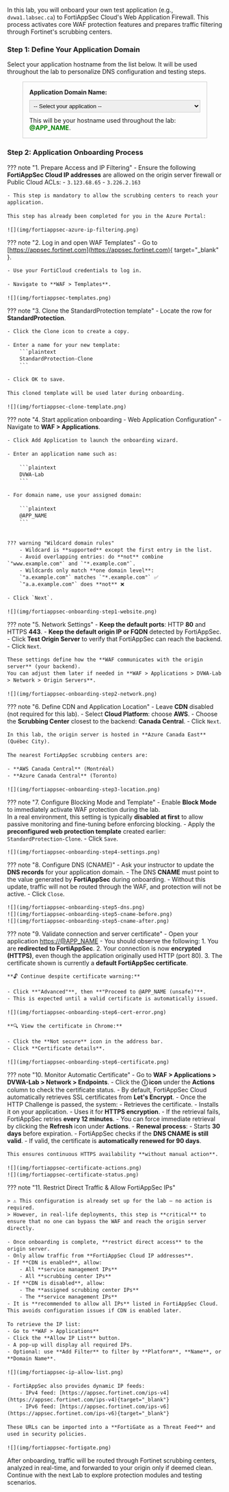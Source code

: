 In this lab, you will onboard your own test application (e.g., `dvwa1.labsec.ca`) to FortiAppSec Cloud's Web Application Firewall. This process activates core WAF protection features and prepares traffic filtering through Fortinet's scrubbing centers.

### Step 1: Define Your Application Domain

Select your application hostname from the list below.
It will be used throughout the lab to personalize DNS configuration and testing steps.

<form id="userAppForm" style="border: 1px solid #ccc; padding: 15px; margin: 15px auto; max-width: 400px;">
    <div style="display: flex; flex-direction: column; gap: 10px;">
        <label for="appName" style="font-weight: bold;">Application Domain Name:</label>
        <select id="appName" name="appName" required style="border: 1px solid #ccc; padding: 5px;">
            <option value="">-- Select your application --</option>
            <option value="dvwa1.labsec.ca">dvwa1.labsec.ca</option>
            <option value="dvwa2.labsec.ca">dvwa2.labsec.ca</option>
            <option value="dvwa3.labsec.ca">dvwa3.labsec.ca</option>
            <option value="dvwa4.labsec.ca">dvwa4.labsec.ca</option>
            <option value="dvwa5.labsec.ca">dvwa5.labsec.ca</option>
        </select>
        <p id="appNameDisplay" style="margin: 0;">
            This will be your hostname used throughout the lab: <strong style="color: green;">@APP_NAME</strong>.
        </p>
    </div>
</form>



### Step 2: Application Onboarding Process

??? note "1. Prepare Access and IP Filtering"
    - Ensure the following **FortiAppSec Cloud IP addresses** are allowed on the origin server firewall or Public Cloud ACLs:
        - `3.123.68.65`
        - `3.226.2.163`
    
    - This step is mandatory to allow the scrubbing centers to reach your application.

    This step has already been completed for you in the Azure Portal:

    ![](img/fortiappsec-azure-ip-filtering.png)


??? note "2. Log in and open WAF Templates"
    - Go to [https://appsec.fortinet.com](https://appsec.fortinet.com){ target="_blank" }.

    - Use your FortiCloud credentials to log in.

    - Navigate to **WAF > Templates**.

    ![](img/fortiappsec-templates.png)


??? note "3. Clone the StandardProtection template"
    - Locate the row for **StandardProtection**.

    - Click the Clone icon to create a copy.

    - Enter a name for your new template:
        ```plaintext
        StandardProtection-Clone
        ```

    - Click OK to save.

    This cloned template will be used later during onboarding.
    
    ![](img/fortiappsec-clone-template.png)

??? note "4. Start application onboarding - Web Application Configuration"
    - Navigate to **WAF > Applications**.

    - Click Add Application to launch the onboarding wizard.

    - Enter an application name such as:

        ```plaintext
        DVWA-Lab
        ```

    - For domain name, use your assigned domain:

        ```plaintext
        @APP_NAME
        ```


    ??? warning "Wildcard domain rules"
        - Wildcard is **supported** except the first entry in the list.
        - Avoid overlapping entries: do **not** combine `"www.example.com"` and `"*.example.com"`.
        - Wildcards only match **one domain level**:  
        `"a.example.com"` matches `"*.example.com"` ✅  
        `"a.a.example.com"` does **not** ❌

    - Click `Next`.

    ![](img/fortiappsec-onboarding-step1-website.png)


??? note "5. Network Settings"
    - **Keep the default ports**: HTTP **80** and HTTPS **443**.
    - **Keep the default origin IP or FQDN** detected by FortiAppSec.
    - Click **Test Origin Server** to verify that FortiAppSec can reach the backend.
    - Click `Next`.

    These settings define how the **WAF communicates with the origin server** (your backend).
    You can adjust them later if needed in **WAF > Applications > DVWA-Lab > Network > Origin Servers**.

    ![](img/fortiappsec-onboarding-step2-network.png)

??? note "6. Define CDN and Application Location"
    - Leave **CDN** disabled (not required for this lab).
    - Select **Cloud Platform**: choose **AWS**.
    - Choose the **Scrubbing Center** closest to the backend: **Canada Central**.
    - Click `Next`.

    In this lab, the origin server is hosted in **Azure Canada East** (Québec City).

    The nearest FortiAppSec scrubbing centers are:

    - **AWS Canada Central** (Montréal)
    - **Azure Canada Central** (Toronto)

    ![](img/fortiappsec-onboarding-step3-location.png)

??? note "7. Configure Blocking Mode and Template"
    - Enable **Block Mode** to immediately activate WAF protection during the lab.  
      In a real environment, this setting is typically **disabled at first** to allow passive monitoring and fine-tuning before enforcing blocking.
    - Apply the **preconfigured web protection template** created earlier: `StandardProtection-Clone`.
    - Click `Save`.

    ![](img/fortiappsec-onboarding-step4-settings.png)

??? note "8. Configure DNS (CNAME)"
    - Ask your instructor to update the **DNS records** for your application domain.
    - The DNS **CNAME** must point to the value generated by **FortiAppSec** during onboarding.
    - Without this update, traffic will not be routed through the WAF, and protection will not be active.
    - Click `Close`.

    ![](img/fortiappsec-onboarding-step5-dns.png)
    ![](img/fortiappsec-onboarding-step5-cname-before.png)
    ![](img/fortiappsec-onboarding-step5-cname-after.png)

??? note "9. Validate connection and server certificate"
    - Open your application <a href="https://@APP_NAME" target="_blank">https://@APP_NAME</a>
    - You should observe the following:
        1. You are **redirected to FortiAppSec**.
        2. Your connection is now **encrypted (HTTPS)**, even though the application originally used HTTP (port 80).
        3. The certificate shown is currently a **default FortiAppSec certificate**.

    **🔓 Continue despite certificate warning:**

    - Click **"Advanced"**, then **"Proceed to @APP_NAME (unsafe)"**.
    - This is expected until a valid certificate is automatically issued.

    ![](img/fortiappsec-onboarding-step6-cert-error.png)
    
    **🔍 View the certificate in Chrome:**

    - Click the **Not secure** icon in the address bar.
    - Click **Certificate details**.

    ![](img/fortiappsec-onboarding-step6-certificate.png)

??? note "10. Monitor Automatic Certificate"
    - Go to **WAF > Applications > DVWA-Lab > Network > Endpoints**.
    - Click the **ⓘ icon** under the **Actions** column to check the certificate status.
    - By default, FortiAppSec Cloud automatically retrieves SSL certificates from **Let's Encrypt**.
    - Once the HTTP Challenge is passed, the system:
        - Retrieves the certificate.
        - Installs it on your application.
        - Uses it for **HTTPS encryption**.
    - If the retrieval fails, FortiAppSec retries **every 12 minutes**.
    - You can force immediate retrieval by clicking the **Refresh** icon under **Actions**.
    - **Renewal process**:
        - Starts **30 days** before expiration.
        - FortiAppSec checks if the **DNS CNAME is still valid**.
        - If valid, the certificate is **automatically renewed for 90 days**.

    This ensures continuous HTTPS availability **without manual action**.

    ![](img/fortiappsec-certificate-actions.png)  
    ![](img/fortiappsec-certificate-status.png)

??? note "11. Restrict Direct Traffic & Allow FortiAppSec IPs"

    > ⚠️ This configuration is already set up for the lab — no action is required.  
    > However, in real-life deployments, this step is **critical** to ensure that no one can bypass the WAF and reach the origin server directly.

    - Once onboarding is complete, **restrict direct access** to the origin server.
    - Only allow traffic from **FortiAppSec Cloud IP addresses**.
    - If **CDN is enabled**, allow:
        - All **service management IPs**
        - All **scrubbing center IPs**
    - If **CDN is disabled**, allow:
        - The **assigned scrubbing center IPs**
        - The **service management IPs**
    - It is **recommended to allow all IPs** listed in FortiAppSec Cloud. This avoids configuration issues if CDN is enabled later.

    To retrieve the IP list:
    - Go to **WAF > Applications**
    - Click the **Allow IP List** button.
    - A pop-up will display all required IPs.
    - Optional: use **Add Filter** to filter by **Platform**, **Name**, or **Domain Name**.

    ![](img/fortiappsec-ip-allow-list.png)

    - FortiAppSec also provides dynamic IP feeds:
        - IPv4 feed: [https://appsec.fortinet.com/ips-v4](https://appsec.fortinet.com/ips-v4){target="_blank"}
        - IPv6 feed: [https://appsec.fortinet.com/ips-v6](https://appsec.fortinet.com/ips-v6){target="_blank"}

    These URLs can be imported into a **FortiGate as a Threat Feed** and used in security policies.

    ![](img/fortiappsec-fortigate.png)

After onboarding, traffic will be routed through Fortinet scrubbing centers, analyzed in real-time, and forwarded to your origin only if deemed clean. Continue with the next Lab to explore protection modules and testing scenarios.
